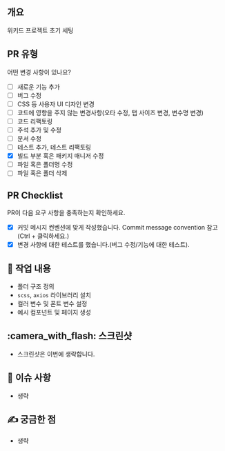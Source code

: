 ## 개요
위키드 프로젝트 초기 세팅
<!---- 변경 사항 및 관련 이슈에 대해 간단하게 작성해주세요. 어떻게보다 무엇을 왜 수정했는지 설명해주세요. -->

<!---- Resolves: #(Isuue Number) -->

## PR 유형
어떤 변경 사항이 있나요?

- [ ] 새로운 기능 추가
- [ ] 버그 수정
- [ ] CSS 등 사용자 UI 디자인 변경
- [ ] 코드에 영향을 주지 않는 변경사항(오타 수정, 탭 사이즈 변경, 변수명 변경)
- [ ] 코드 리팩토링
- [ ] 주석 추가 및 수정
- [ ] 문서 수정
- [ ] 테스트 추가, 테스트 리팩토링
- [x] 빌드 부분 혹은 패키지 매니저 수정
- [ ] 파일 혹은 폴더명 수정
- [ ] 파일 혹은 폴더 삭제

## PR Checklist
PR이 다음 요구 사항을 충족하는지 확인하세요.

- [x] 커밋 메시지 컨벤션에 맞게 작성했습니다.  Commit message convention 참고  (Ctrl + 클릭하세요.) 
- [x] 변경 사항에 대한 테스트를 했습니다.(버그 수정/기능에 대한 테스트).

## 📸 작업 내용
- 폴더 구조 정의
- `scss`, `axios` 라이브러리 설치
- 컬러 변수 및 폰트 변수 설정
- 예시 컴포넌트 및 페이지 생성

## :camera_with_flash: 스크린샷
- 스크린샷은 이번에 생략합니다.

## :pushpin: 이슈 사항
- 생략

## :writing_hand: 궁금한 점
- 생략
